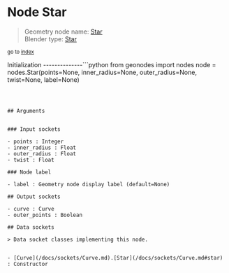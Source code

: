 
# Node Star

> Geometry node name: [Star](https://docs.blender.org/manual/en/latest/modeling/geometry_nodes/curve_primitives/star.html)<br>
  Blender type: [Star](https://docs.blender.org/api/current/bpy.types.GeometryNodeCurveStar.html)
  
<sub>go to [index](/docs/index.md)</sub>

Initialization
--------------```python
from geonodes import nodes
node = nodes.Star(points=None, inner_radius=None, outer_radius=None, twist=None, label=None)
```



## Arguments


### Input sockets

- points : Integer
- inner_radius : Float
- outer_radius : Float
- twist : Float

### Node label

- label : Geometry node display label (default=None)

## Output sockets

- curve : Curve
- outer_points : Boolean

## Data sockets

> Data socket classes implementing this node.
  
  
- [Curve](/docs/sockets/Curve.md).[Star](/docs/sockets/Curve.md#star) : Constructor
  
